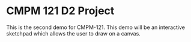 # CMPM 121 D2 Project

This is the second demo for CMPM-121. This demo will be an interactive sketchpad which allows the user to draw on a canvas.